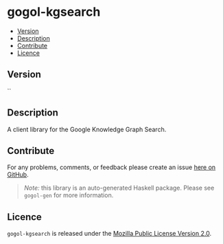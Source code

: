 # gogol-kgsearch

* [Version](#version)
* [Description](#description)
* [Contribute](#contribute)
* [Licence](#licence)


## Version

``


## Description

A client library for the Google Knowledge Graph Search.


## Contribute

For any problems, comments, or feedback please create an issue [here on GitHub](https://github.com/brendanhay/gogol/issues).

> _Note:_ this library is an auto-generated Haskell package. Please see `gogol-gen` for more information.


## Licence

`gogol-kgsearch` is released under the [Mozilla Public License Version 2.0](http://www.mozilla.org/MPL/).
